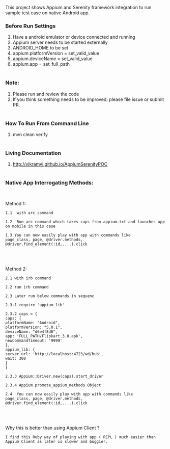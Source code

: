 This project shows Appium and Serenity framework integration to run sample test case on native Android app.

### Before Run Settings

1.  Have a android emulator or device connected and running
2.  Appium server needs to be started externally
3.  ANDROID_HOME to be set
4.  appium.platformVersion  =  set_valid_value
5.  appium.deviceName  =  set_valid_value
6. appium.app  =  set_full_path
<br><br>


### Note:

1. Please run and review the code
2. If you think something needs to be improved; please file issue or submit PR.
<br><br>


### How To Run From Command Line

1. mvn clean verify
<br><br>


### Living Documentation

1. http://vikramvi.github.io/AppiumSerenityPOC
<br><br>





###  Native App Interrogating Methods:
<br>

Method 1:

	1.1  with arc command

	1.2  Run arc command which takes caps from appium.txt and launches app on mobile in this case

	1.3 You can now easily play with app with commands like
	page_class, page, @driver.methods,  @driver.find_element(:id,....).click
<br><br>

Method 2:

	2.1 with irb command

	2.2 run irb command

	2.3 Later run below commands in sequenc

	2.3.1 require 'appium_lib'

	2.3.2 caps = {
	caps: {
	platformName: "Android",
	platformVersion: "5.0.1",
	deviceName: "d6e4f8d6",
	app: 'FULL_PATH/Flipkart.3.0.apk',
	newCommandTimeout: '9999'
	},
	appium_lib: {
	server_url: 'http://localhost:4723/wd/hub',
	wait: 300
	}
	}

	2.3.3 Appium::Driver.new(caps).start_driver

	2.3.4 Appium.promote_appium_methods Object

	2.4  You can now easily play with app with commands like
	page_class, page, @driver.methods,  @driver.find_element(:id,....).click
<br><br>


Why this is better than using Appium Client ?

	I find this Ruby way of playing with app ( REPL ) much easier than Appium Client as later is slower and buggier.
